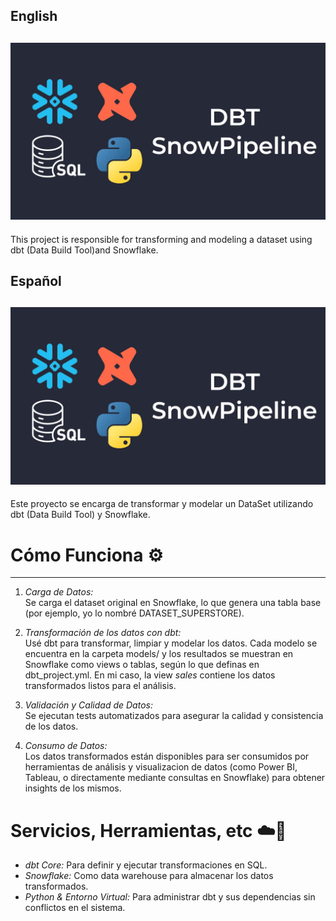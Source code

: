 ## **English**
![cover](images/project_cover.jpg)
---
This project is responsible for transforming and modeling a dataset using dbt (Data Build Tool)and Snowflake.
## **Español**
![cover](images/project_cover.jpg)
---
Este proyecto se encarga de transformar y modelar un DataSet utilizando dbt (Data Build Tool) y Snowflake.

# Cómo Funciona ⚙️
--- 
1. *Carga de Datos:*  
   Se carga el dataset original en Snowflake, lo que genera una tabla base (por ejemplo, yo lo nombré DATASET_SUPERSTORE).


2. *Transformación de los datos con dbt:*  
   Usé dbt para transformar, limpiar y modelar los datos. Cada modelo se encuentra en la carpeta models/ y los resultados se muestran en Snowflake como views o tablas, según lo que definas en dbt_project.yml. En mi caso, la view *sales* contiene los datos transformados listos para el análisis.

3. *Validación y Calidad de Datos:*  
   Se ejecutan tests automatizados para asegurar la calidad y consistencia de los datos.
   
5. *Consumo de Datos:*  
   Los datos transformados están disponibles para ser consumidos por herramientas de análisis y visualizacion de datos (como Power BI, Tableau, o directamente mediante consultas en Snowflake) para obtener insights de los mismos.

# Servicios, Herramientas, etc ☁️💾

- *dbt Core:* Para definir y ejecutar transformaciones en SQL.  
- *Snowflake:* Como data warehouse para almacenar los datos transformados.  
- *Python & Entorno Virtual:* Para administrar dbt y sus dependencias sin conflictos en el sistema.



